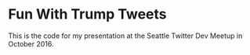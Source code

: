 # Fun With Trump Tweets

This is the code for my presentation at the Seattle Twitter Dev Meetup in October 2016.
